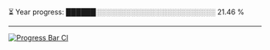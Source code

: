 
⏳ Year progress: ██████░░░░░░░░░░░░░░░░░░░░░░░░ 21.46 %

---

[![Progress Bar CI](https://github.com/thatoranzhevyy/thatoranzhevyy/actions/workflows/node.js.yml/badge.svg)](https://github.com/thatoranzhevyy/thatoranzhevyy/actions/workflows/node.js.yml)

